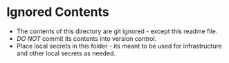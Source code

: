 # Ignored Contents

- The contents of this directory are git ignored - except this readme file.
- *DO NOT* commit its contents into version control.
- Place local secrets in this folder - its meant to be used for infrastructure and other local secrets as needed. 
